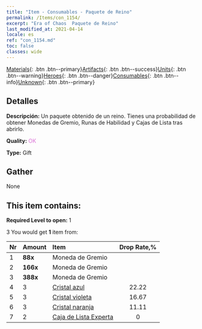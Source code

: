 ```yaml
---
title: "Item - Consumables - Paquete de Reino"
permalink: /Items/con_1154/
excerpt: "Era of Chaos  Paquete de Reino"
last_modified_at: 2021-04-14
locale: es
ref: "con_1154.md"
toc: false
classes: wide
---
```

 [Materials](/es/Items/){: .btn .btn--primary}[Artifacts](/es/Items/Artifacts/){: .btn .btn--success}[Units](/es/Items/Units/){: .btn .btn--warning}[Heroes](/es/Items/Heroes/){: .btn .btn--danger}[Consumables](/es/Items/Consumables/){: .btn .btn--info}[Unknown](/es/Items/Unknown/){: .btn .btn--primary}

## Detalles
 **Descripción:** Un paquete obtenido de un reino. Tienes una probabilidad de obtener Monedas de Gremio, Runas de Habilidad y Cajas de Lista tras abrirlo.

 **Quality:** <span style="color: #DA70D6">OK</span>

 **Type:** Gift

## Gather

  None

## This item contains:

 **Required Level to open:** 1

 3 You would get **1** item  from:

  | Nr | Amount |     Item    | Drop Rate,% |
  |:---|:-------|:------------|:---------:|
  | 1 |  **88x** | Moneda de Gremio |  | 22.22 | 
  | 2 |  **166x** | Moneda de Gremio |  | 16.67 | 
  | 3 |  **388x** | Moneda de Gremio |  | 11.11 | 
  | 4 | 3 | [Cristal azul](/es/Items/con_716/) | 22.22 | 
  | 5 | 3 | [Cristal violeta](/es/Items/con_720/) | 16.67 | 
  | 6 | 3 | [Cristal naranja](/es/Items/con_730/) | 11.11 | 
  | 7 | 2 | [Caja de Lista Experta](/es/Items/con_776/) | 0 | 
